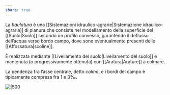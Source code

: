 ```yaml
---
share: true
---
```

La *baulatura* è una [[Sistemazioni idraulico-agrarie|Sistemazione idraulico-agraria]] di pianura che consiste nel modellamento della superficie del [[Suolo|Suolo]] secondo un profilo convesso, garantendo il deflusso dell’acqua verso bordo campo, dove sono eventualmente presenti delle [[Affossatura|scoline]].

È realizzata mediante [[Livellamento del suolo|Livellamento del suolo]] e mantenuta (o progressivamente ottenuta) con [[Aratura|Arature]] a colmare.

La pendenza fra l’asse centrale, detto *colmo*, e i bordi del campo è tipicamente compresa fra 1 e 3‰.

![|500](c6947182d9838f127c69ad2c76a9e5bc_MD5%201.png)